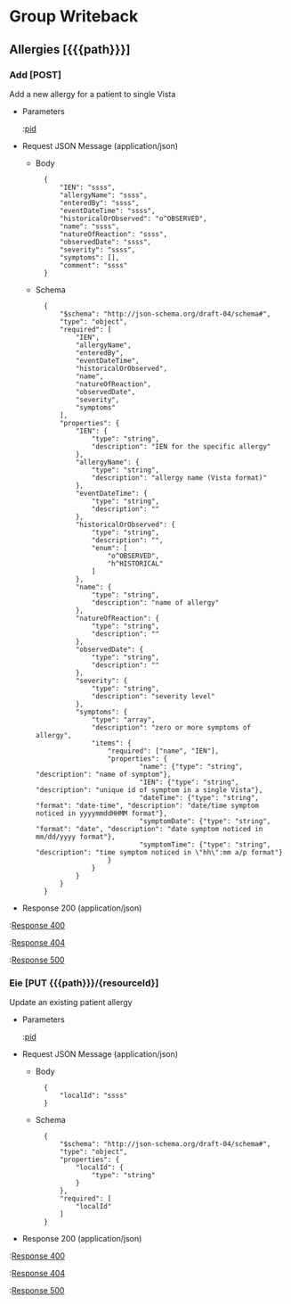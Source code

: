 # Group Writeback

## Allergies [{{{path}}}]

### Add [POST]

Add a new allergy for a patient to single Vista

+ Parameters

    :[pid]({{{common}}}/parameters/pid.md)


+ Request JSON Message (application/json)

    + Body

            {
                "IEN": "ssss",
                "allergyName": "ssss",
                "enteredBy": "ssss",
                "eventDateTime": "ssss",
                "historicalOrObserved": "o^OBSERVED",
                "name": "ssss",
                "natureOfReaction": "ssss",
                "observedDate": "ssss",
                "severity": "ssss",
                "symptoms": [],
                "comment": "ssss"
            }

    + Schema

            {
                "$schema": "http://json-schema.org/draft-04/schema#",
                "type": "object",
                "required": [
                    "IEN",
                    "allergyName",
                    "enteredBy",
                    "eventDateTime",
                    "historicalOrObserved",
                    "name",
                    "natureOfReaction",
                    "observedDate",
                    "severity",
                    "symptoms"
                ],
                "properties": {
                    "IEN": {
                        "type": "string",
                        "description": "IEN for the specific allergy"
                    },
                    "allergyName": {
                        "type": "string",
                        "description": "allergy name (Vista format)"
                    },
                    "eventDateTime": {
                        "type": "string",
                        "description": ""
                    },
                    "historicalOrObserved": {
                        "type": "string",
                        "description": "",
                        "enum": [
                            "o^OBSERVED",
                            "h^HISTORICAL"
                        ]
                    },
                    "name": {
                        "type": "string",
                        "description": "name of allergy"
                    },
                    "natureOfReaction": {
                        "type": "string",
                        "description": ""
                    },
                    "observedDate": {
                        "type": "string",
                        "description": ""
                    },
                    "severity": {
                        "type": "string",
                        "description": "severity level"
                    },
                    "symptoms": {
                        "type": "array",
                        "description": "zero or more symptoms of allergy",
                        "items": {
                            "required": ["name", "IEN"],
                            "properties": {
                                    "name": {"type": "string", "description": "name of symptom"},
                                    "IEN": {"type": "string", "description": "unique id of symptom in a single Vista"},
                                    "dateTime": {"type": "string", "format": "date-time", "description": "date/time symptom noticed in yyyymmddHHMM format"},
                                    "symptomDate": {"type": "string", "format": "date", "description": "date symptom noticed in mm/dd/yyyy format"},
                                    "symptomTime": {"type": "string", "description": "time symptom noticed in \"hh\":mm a/p format"}
                            }
                        }
                    }
                }
            }

+ Response 200 (application/json)

:[Response 400]({{{common}}}/responses/400.md)

:[Response 404]({{{common}}}/responses/404.md)

:[Response 500]({{{common}}}/responses/500.md)


### Eie [PUT {{{path}}}/{resourceId}]

Update an existing patient allergy

+ Parameters

    :[pid]({{{common}}}/parameters/pid.md)


+ Request JSON Message (application/json)

    + Body

            {
                "localId": "ssss"
            }

    + Schema

            {
                "$schema": "http://json-schema.org/draft-04/schema#",
                "type": "object",
                "properties": {
                    "localId": {
                        "type": "string"
                    }
                },
                "required": [
                    "localId"
                ]
            }

+ Response 200 (application/json)

:[Response 400]({{{common}}}/responses/400.md)

:[Response 404]({{{common}}}/responses/404.md)

:[Response 500]({{{common}}}/responses/500.md)

